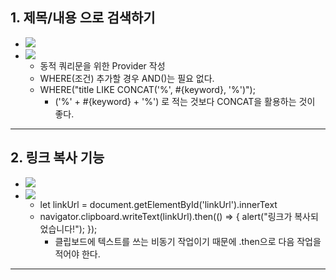 ## 1. 제목/내용 으로 검색하기
- ![](image/검색%20설정.jpg)
- ![](image/검색%20방법%20설정을%20위한%20동적%20쿼리문%20작성.jpg)
	- 동적 쿼리문을 위한 Provider 작성
	- WHERE(조건) 추가할 경우 AND()는 필요 없다.
	- WHERE("title LIKE CONCAT('%', #{keyword}, '%')");
		- ('%' + #{keyword} + '%') 로 적는 것보다 CONCAT을 활용하는 것이 좋다.

---
## 2. 링크 복사 기능
- ![](image/링크%20복사%20dialog.jpg)
- ![](image/링크%20복사용%20자바스크립트.jpg)
	- let linkUrl = document.getElementById('linkUrl').innerText
	- navigator.clipboard.writeText(linkUrl).then(() => {
		alert("링크가 복사되었습니다!");
		});
		- 클립보드에 텍스트를 쓰는 비동기 작업이기 때문에 .then으로 다음 작업을 적어야 한다.

---
